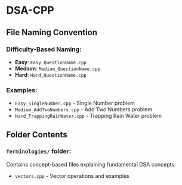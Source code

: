 # DSA-CPP

## File Naming Convention

### Difficulty-Based Naming:
- **Easy**: `Easy_QuestionName.cpp`
- **Medium**: `Medium_QuestionName.cpp`
- **Hard**: `Hard_QuestionName.cpp`

### Examples:
- `Easy_SingleNumber.cpp` - Single Number problem
- `Medium_AddTwoNumbers.cpp` - Add Two Numbers problem
- `Hard_TrappingRainWater.cpp` - Trapping Rain Water problem

## Folder Contents

### `Terminologies/` folder:
Contains concept-based files explaining fundamental DSA concepts:
- `vectors.cpp` - Vector operations and examples